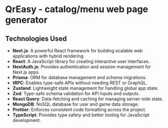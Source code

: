 # QrEasy -  catalog/menu web page generator

## Technologies Used

- **Next.js**: A powerful React framework for building scalable web applications with hybrid rendering.
- **React**: A JavaScript library for creating interactive user interfaces.
- **NextAuth.js**: Provides authentication and session management for Next.js apps.
- **Prisma**: ORM for database management and schema migrations.
- **tRPC**: Enables type-safe APIs without needing REST or GraphQL.
- **Zustand**: Lightweight state management for handling global app state.
- **Zod**: Type-safe schema validation for API inputs and outputs.
- **React Query**: Data-fetching and caching for managing server-side state.
- **MongoDB**: NoSQL database for user and game data storage.
- **Prettier**: Enforces consistent code formatting across the project.
- **TypeScript**: Provides type safety and better tooling for JavaScript development.
